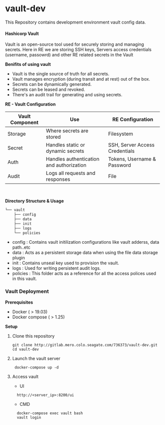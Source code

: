 # vault-dev

This Repository contains development environment vault config data.


#### Hashicorp Vault
Vault is an open-source tool used for securely storing and managing secrets. Here in RE we are storing SSH keys, Servers access credentials (username, passowrd) and other RE related secrets in the Vault 

**Benifits of using vault**
  - Vault is the single source of truth for all secrets.
  - Vault manages encryption (during transit and at rest) out of the box.
  - Secrets can be dynamically generated.
  - Secrets can be leased and revoked.
  - There's an audit trail for generating and using secrets.

**RE - Vault Configuration**  

| Vault Component | Use | RE Configuration | 
| ------ | ------ | ------ |
| Storage | Where secrets are stored | Filesystem |
| Secret | Handles static or dynamic secrets | SSH, Server Access Credentials |
| Auth | Handles authentication and authorization | Tokens, Username & Password |
| Audit | Logs all requests and responses | File |  

<br/>

**Directory Structure & Usage**   

``` bash
└── vault
    ├── config
    ├── data
    ├── init
    ├── logs
    └── policies
```
  - config : Contains vault initilization configurations like vault adderss, data path..etc
  - data : Acts as a persistent storage data when using the file data storage plugin 
  - init : Contains unseal key used to provision the vault.  
  - logs : Used for writing persistent audit logs. 
  - policies : This folder acts as a reference for all the access polices used in this vault. 


### Vault Deployment

**Prerequisites** 
  - Docker ( > 19.03)
  - Docker compose ( > 1.25)

**Setup** 

1. Clone this repository   
    ```
    git clone http://gitlab.mero.colo.seagate.com/736373/vault-dev.git
    cd vault-dev
    ```
2. Launch the vault server
   ```
    docker-compose up -d
   ```
   
3. Access vault
    - UI
   ```
     http://<server_ip>:8200/ui
   ```
    - CMD
   ```
     docker-compose exec vault bash
     vault login
   ```
